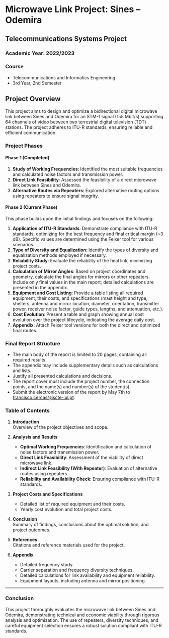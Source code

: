 # Microwave Link Project: Sines – Odemira

## Telecommunications Systems Project

### Academic Year: 2022/2023

### Course

- Telecommunications and Informatics Engineering
- 3rd Year, 2nd Semester

## Project Overview

This project aims to design and optimize a bidirectional digital microwave link between Sines and Odemira for an STM-1 signal (155 Mbit/s) supporting 64 channels of video between two terrestrial digital television (TDT) stations. The project adheres to ITU-R standards, ensuring reliable and efficient communication.

### Project Phases

#### Phase 1 (Completed)

1. **Study of Working Frequencies**: Identified the most suitable frequencies and calculated noise factors and transmission power.
2. **Direct Link Feasibility**: Assessed the feasibility of a direct microwave link between Sines and Odemira.
3. **Alternative Routes via Repeaters**: Explored alternative routing options using repeaters to ensure signal integrity.

#### Phase 2 (Current Phase)

This phase builds upon the initial findings and focuses on the following:

1. **Application of ITU-R Standards**: Demonstrate compliance with ITU-R standards, optimizing for the best frequency and final critical margin (~3 dB). Specific values are determined using the Feixer tool for various scenarios.
2. **Type of Diversity and Equalization**: Identify the types of diversity and equalization methods employed if necessary.
3. **Reliability Study**: Evaluate the reliability of the final link, minimizing project costs.
4. **Calculation of Mirror Angles**: Based on project coordinates and geometry, calculate the final angles for mirrors or other repeaters. Include only final values in the main report; detailed calculations are presented in the appendix.
5. **Equipment and Cost Listing**: Provide a table listing all required equipment, their costs, and specifications (mast height and type, shelters, antenna and mirror location, diameter, orientation, transmitter power, receiver noise factor, guide types, lengths, and attenuation, etc.).
6. **Cost Evolution**: Present a table and graph showing annual cost evolution over the project lifecycle, indicating the average daily cost.
7. **Appendix**: Attach Feixer tool versions for both the direct and optimized final routes.

### Final Report Structure

- The main body of the report is limited to 20 pages, containing all required results.
- The appendix may include supplementary details such as calculations and lists.
- Justify all presented calculations and decisions.
- The report cover must include the project number, the connection points, and the name(s) and number(s) of the student(s).
- Submit the electronic version of the report by May 7th to francisco.cercas@iscte-iul.pt.

### Table of Contents

1. **Introduction**  
   Overview of the project objectives and scope.

2. **Analysis and Results**  
   - **Optimal Working Frequencies**: Identification and calculation of noise factors and transmission power.
   - **Direct Link Feasibility**: Assessment of the viability of direct microwave link.
   - **Indirect Link Feasibility (With Repeater)**: Evaluation of alternative routes using repeaters.
   - **Reliability and Availability Check**: Ensuring compliance with ITU-R standards.

3. **Project Costs and Specifications**  
   - Detailed list of required equipment and their costs.
   - Yearly cost evolution and total project costs.

4. **Conclusion**  
   Summary of findings, conclusions about the optimal solution, and project outcomes.

5. **References**  
   Citations and reference materials used for the project.

6. **Appendix**  
   - Detailed frequency study.
   - Carrier separation and frequency diversity techniques.
   - Detailed calculations for link availability and equipment reliability.
   - Equipment layouts, including antenna and mirror positioning.

---

### Conclusion

This project thoroughly evaluates the microwave link between Sines and Odemira, demonstrating technical and economic viability through rigorous analysis and optimization. The use of repeaters, diversity techniques, and careful equipment selection ensures a robust solution compliant with ITU-R standards.

